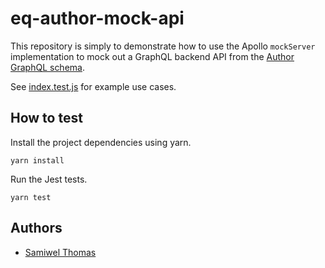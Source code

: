 # eq-author-mock-api

This repository is simply to demonstrate how to use the Apollo `mockServer` implementation to mock out a GraphQL backend API from the [Author GraphQL schema](https://github.com/ONSDigital/eq-author-graphql-schema).

See [index.test.js](https://github.com/ONSDigital/eq-author-mock-api/blob/master/index.test.js) for example use cases.

## How to test

Install the project dependencies using yarn.

```
yarn install
```

Run the Jest tests.

```
yarn test
```

## Authors

- [Samiwel Thomas](https://github.com/samiwel)